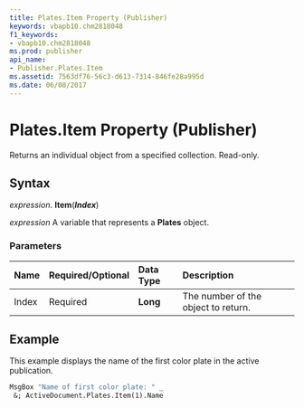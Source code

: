 ```yaml
---
title: Plates.Item Property (Publisher)
keywords: vbapb10.chm2818048
f1_keywords:
- vbapb10.chm2818048
ms.prod: publisher
api_name:
- Publisher.Plates.Item
ms.assetid: 7563df76-56c3-d613-7314-846fe28a995d
ms.date: 06/08/2017
---
```



# Plates.Item Property (Publisher)

Returns an individual object from a specified collection. Read-only.


## Syntax

 _expression_. **Item**(**_Index_**)

 _expression_ A variable that represents a  **Plates** object.


### Parameters



|**Name**|**Required/Optional**|**Data Type**|**Description**|
|:-----|:-----|:-----|:-----|
|Index|Required| **Long**|The number of the object to return.|

## Example

This example displays the name of the first color plate in the active publication.


```vb
MsgBox "Name of first color plate: " _ 
 &; ActiveDocument.Plates.Item(1).Name
```



